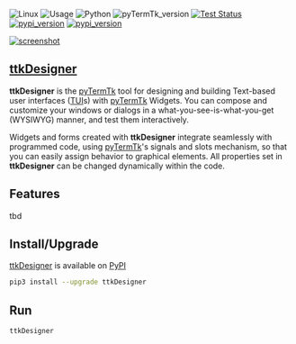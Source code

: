 ![Linux](https://img.shields.io/badge/-Linux-grey?logo=linux)
![Usage](https://img.shields.io/badge/Usage-Terminal%20User%20Interface-yellow)
![Python](https://img.shields.io/badge/Python-v3.9%5E-green?logo=python)
![pyTermTk_version](https://img.shields.io/github/v/tag/ceccopierangiolieugenio/pyTermTk?label=version)
[![Test Status](https://img.shields.io/github/actions/workflow/status/ceccopierangiolieugenio/pyTermTk/testing.yml?branch=main&label=tests)](https://github.com/ceccopierangiolieugenio/pyTermTk/actions?query=workflow%3Atesting)
[![pypi_version](https://img.shields.io/pypi/v/ttkDesigner?label=pypi)](https://pypi.org/project/ttkDesigner)
[![pypi_version](https://img.shields.io/twitter/follow/Pier95886803?style=social&logo=twitter)](https://twitter.com/hashtag/pyTermTk?src=hashtag_click&f=live)

[![screenshot](https://user-images.githubusercontent.com/8876552/236525667-dcdcec6e-1066-4294-bdb0-db98ef8850da.png)](https://pypi.org/project/ttkDesigner)

## [ttkDesigner](https://github.com/ceccopierangiolieugenio/pyTermTk/tree/main/apps/ttkDesigner)

**ttkDesigner** is the [pyTermTk](https://github.com/ceccopierangiolieugenio/pyTermTk) tool for designing and building Text-based user interfaces ([TUI](https://en.wikipedia.org/wiki/Text-based_user_interface)s) with [pyTermTk](https://github.com/ceccopierangiolieugenio/pyTermTk) Widgets. You can compose and customize your windows or dialogs in a what-you-see-is-what-you-get (WYSIWYG) manner, and test them interactively.

Widgets and forms created with **ttkDesigner** integrate seamlessly with programmed code, using [pyTermTk](https://github.com/ceccopierangiolieugenio/pyTermTk)'s signals and slots mechanism, so that you can easily assign behavior to graphical elements. All properties set in **ttkDesigner** can be changed dynamically within the code.

## Features
tbd

## Install/Upgrade
[ttkDesigner](https://github.com/ceccopierangiolieugenio/pyTermTk/tree/main/apps/ttkDesigner)
 is available on [PyPI](https://pypi.org/project/ttkDesigner/)
```bash
pip3 install --upgrade ttkDesigner
```
## Run
```bash
ttkDesigner
```
